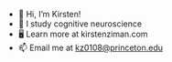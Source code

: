 - 👋  Hi, I’m Kirsten!
- 👀  I study cognitive neuroscience 
- 🖥  Learn more at kirstenziman.com
- 📫  Email me at kz0108@princeton.edu

<!---
KirstensGitHub/KirstensGitHub is a ✨ special ✨ repository because its `README.md` (this file) appears on your GitHub profile.
You can click the Preview link to take a look at your changes.
--->
